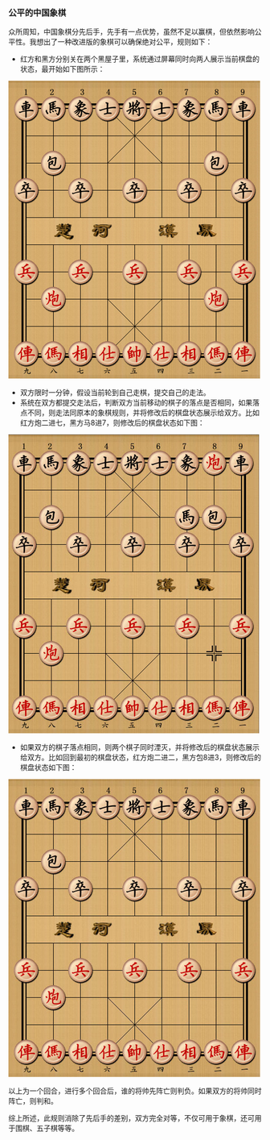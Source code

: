 ﻿### 公平的中国象棋

众所周知，中国象棋分先后手，先手有一点优势，虽然不足以赢棋，但依然影响公平性。我想出了一种改进版的象棋可以确保绝对公平，规则如下：

- 红方和黑方分别关在两个黑屋子里，系统通过屏幕同时向两人展示当前棋盘的状态，最开始如下图所示：

![github](https://github.com/roundsheep/roundsheep.github.io/blob/master/pic/1.jpg "github")

- 双方限时一分钟，假设当前轮到自己走棋，提交自己的走法。
- 系统在双方都提交走法后，判断双方当前移动的棋子的落点是否相同，如果落点不同，则走法同原本的象棋规则，并将修改后的棋盘状态展示给双方。比如红方炮二进七，黑方马8进7，则修改后的棋盘状态如下图：

![github](https://github.com/roundsheep/roundsheep.github.io/blob/master/pic/2.jpg "github")

- 如果双方的棋子落点相同，则两个棋子同时湮灭，并将修改后的棋盘状态展示给双方。比如回到最初的棋盘状态，红方炮二进二，黑方包8进3，则修改后的棋盘状态如下图：

![github](https://github.com/roundsheep/roundsheep.github.io/blob/master/pic/3.jpg "github")

以上为一个回合，进行多个回合后，谁的将帅先阵亡则判负。如果双方的将帅同时阵亡，则判和。

综上所述，此规则消除了先后手的差别，双方完全对等，不仅可用于象棋，还可用于围棋、五子棋等等。
